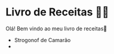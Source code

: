 # Livro de Receitas :woman_cook:

Olá! Bem vindo ao meu livro de receitas:wave:

- Strogonof de Camarão
- ​